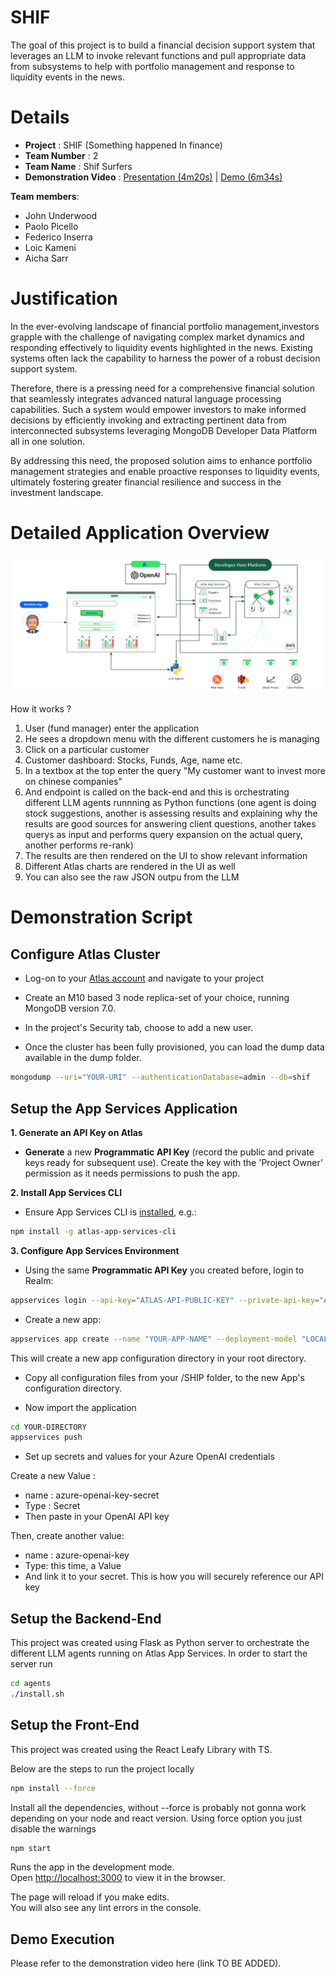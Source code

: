 # SHIF
The goal of this project is to build a financial decision support system that leverages an LLM to invoke relevant functions and pull appropriate data from subsystems to help with portfolio management and response to liquidity events in the news.

# Details

- **Project** : SHIF (Something happened In finance)
- **Team Number** : 2
- **Team Name** : Shif Surfers
- **Demonstration Video** : [Presentation (4m20s)](https://youtu.be/a6uoUfoZuhM) | [Demo (6m34s)](https://youtu.be/qjh-_rBpK3g)

**Team members**:
- John Underwood
- Paolo Picello
- Federico Inserra
- Loic Kameni
- Aicha Sarr

# Justification

In the ever-evolving landscape of financial portfolio management,investors grapple with the challenge of navigating complex market dynamics and responding effectively to liquidity events highlighted in the news. Existing systems often lack the capability to harness the power of a robust decision support system.

Therefore, there is a pressing need for a comprehensive financial solution that seamlessly integrates advanced natural language processing capabilities. Such a system would empower investors to make informed decisions by efficiently invoking and extracting pertinent data from interconnected subsystems leveraging MongoDB Developer Data Platform all in one solution.

By addressing this need, the proposed solution aims to enhance portfolio management strategies and enable proactive responses to liquidity events, ultimately fostering greater financial resilience and success in the investment landscape.


# Detailed Application Overview

![Image of technical architecture](https://github.com/federicoInserra/SHIF/blob/main/images/architecture.png)

How it works ?

1. User (fund manager) enter the application
2. He sees a dropdown menu with the different customers he is managing
3. Click on a particular customer
4. Customer dashboard: Stocks, Funds, Age, name etc.
5. In a textbox at the top enter the query "My customer want to invest more on chinese companies"
6. And endpoint is called on the back-end and this is orchestrating different LLM agents runnning as Python functions (one agent is doing stock suggestions, another is assessing results and explaining why the results are good sources for answering client questions, another takes querys as input and performs query expansion on the actual query, another performs re-rank)
6. The results are then rendered on the UI to show relevant information
7. Different Atlas charts are rendered in the UI as well
8. You can also see the raw JSON outpu from the LLM

# Demonstration Script

## Configure Atlas Cluster

* Log-on to your [Atlas account](http://cloud.mongodb.com/) and navigate to your project

* Create an M10 based 3 node replica-set of your choice, running MongoDB version 7.0.

* In the project's Security tab, choose to add a new user.

* Once the cluster has been fully provisioned, you can load the dump data available in the dump folder.

```bash
mongodump --uri="YOUR-URI" --authenticationDatabase=admin --db=shif
```


## Setup the App Services Application

__1. Generate an API Key on Atlas__

* __Generate__ a new __Programmatic API Key__ (record the public and private keys ready for subsequent use). Create the key with the 'Project Owner' permission as it needs permissions to push the app.

__2. Install App Services CLI__

* Ensure App Services CLI is [installed](https://docs.mongodb.com/realm/deploy/realm-cli-reference/#installation), e.g.:

```bash
npm install -g atlas-app-services-cli
```

__3. Configure App Services Environment__

* Using the same __Programmatic API Key__ you created before, login to Realm:

```bash
appservices login --api-key="ATLAS-API-PUBLIC-KEY" --private-api-key="ATLAS-API-PRIVATE-KEY"
```

* Create a new app:

```bash
appservices app create --name "YOUR-APP-NAME" --deployment-model "LOCAL" --provider-region "YOUR-REGION"
```

This will create a new app configuration directory in your root directory.

* Copy all configuration files from your /SHIP folder, to the new App's configuration directory.

* Now import the application

```bash
cd YOUR-DIRECTORY
appservices push
```

* Set up secrets and values for your Azure OpenAI credentials

Create a new Value :
- name : azure-openai-key-secret
- Type : Secret
- Then paste in your OpenAI API key

Then, create another value:
- name : azure-openai-key
- Type: this time, a Value
- And link it to your secret. This is how you will securely reference our API key

## Setup the Backend-End

This project was created using Flask as Python server to orchestrate the different LLM agents running on Atlas App Services.
In order to start the server run

```bash
cd agents
./install.sh
```

## Setup the Front-End

This project was created using the React Leafy Library with TS.

Below are the steps to run the project locally

```bash
npm install --force
```

Install all the dependencies, without --force is probably not gonna work depending on your node and react version. Using force option you just disable the warnings

```bash
npm start
```

Runs the app in the development mode.\
Open [http://localhost:3000](http://localhost:3000) to view it in the browser.

The page will reload if you make edits.\
You will also see any lint errors in the console.



## Demo Execution

Please refer to the demonstration video here (link TO BE ADDED).
